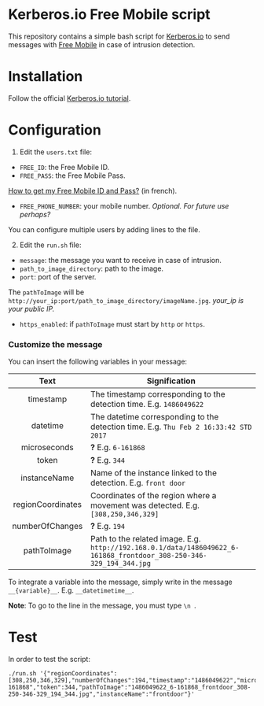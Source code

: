 # Kerberos.io Free Mobile script

This repository contains a simple bash script for [Kerberos.io](https://kerberos.io/) to send messages with [Free Mobile](http://mobile.free.fr/) in case of intrusion detection.

# Installation

Follow the official [Kerberos.io tutorial](https://doc.kerberos.io/2.0/machinery/Outputs/script).

# Configuration

1. Edit the `users.txt` file:
- `FREE_ID`: the Free Mobile ID.
- `FREE_PASS`: the Free Mobile Pass.

[How to get my Free Mobile ID and Pass?](https://www.freenews.fr/freenews-edition-nationale-299/free-mobile-170/nouvelle-option-notifications-par-sms-chez-free-mobile-14817) (in french).

- `FREE_PHONE_NUMBER`: your mobile number. *Optional. For future use perhaps?*

You can configure multiple users by adding lines to the file.

2. Edit the `run.sh` file:

- `message`: the message you want to receive in case of intrusion.
- `path_to_image_directory`: path to the image.
- `port`: port of the server.

The `pathToImage` will be `http://your_ip:port/path_to_image_directory/imageName.jpg`. *your_ip is your public IP.*

- `https_enabled`: if `pathToImage` must start by `http` or `https`.

### Customize the message

You can insert the following variables in your message:

|Text| Signification |
|:--:|--|
| timestamp | The timestamp corresponding to the detection time. E.g. `1486049622` |
| datetime | The datetime corresponding to the detection time. E.g. `Thu Feb 2 16:33:42 STD 2017`| 
| microseconds | **?** E.g. `6-161868` | 
| token |  **?** E.g. `344` |
| instanceName | Name of the instance linked to the detection. E.g. `front door` |
| regionCoordinates | Coordinates of the region where a movement was detected. E.g. `[308,250,346,329]` |
| numberOfChanges | **?** E.g. `194` |
| pathToImage | Path to the related image. E.g. `http://192.168.0.1/data/1486049622_6-161868_frontdoor_308-250-346-329_194_344.jpg` |

To integrate a variable into the message, simply write in the message `__{variable}__`. E.g. `__datetimetime__`.

**Note**: To go to the line in the message, you must type `\n `.

# Test

In order to test the script:
```
./run.sh '{"regionCoordinates":[308,250,346,329],"numberOfChanges":194,"timestamp":"1486049622","microseconds":"6-161868","token":344,"pathToImage":"1486049622_6-161868_frontdoor_308-250-346-329_194_344.jpg","instanceName":"frontdoor"}'
```

